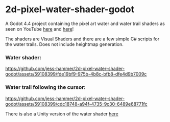 # 2d-pixel-water-shader-godot

A Godot 4.4 project containing the pixel art water and water trail shaders as seen on YouTube [here](https://www.youtube.com/watch?v=pGOLstWBCDA&t=613s) and [here](https://www.youtube.com/watch?v=W4eVR_Fm5Gs)! 

The shaders are Visual Shaders and there are a few simple C# scripts for the water trails. Does not include heightmap generation.


### Water shader:
https://github.com/jess-hammer/2d-pixel-water-shader-godot/assets/59108399/fde19bf9-975b-4b8c-bfb8-dfe4d9b7009c



### Water trail following the cursor:
https://github.com/jess-hammer/2d-pixel-water-shader-godot/assets/59108399/cdc18748-a94f-4735-9c30-6489e68771fc

There is also a Unity version of the water shader [here](https://github.com/jess-hammer/2d-pixel-water-shader)
